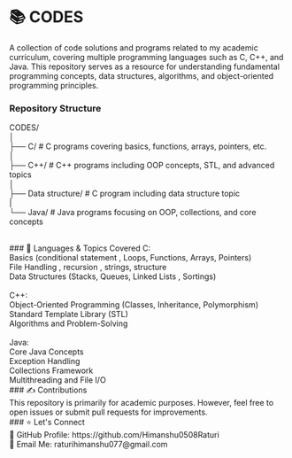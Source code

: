 # 📚 CODES
A collection of code solutions and programs related to my academic curriculum, covering multiple programming languages such as C, C++, and Java. This repository serves as a resource for understanding fundamental programming concepts, data structures, algorithms, and object-oriented programming principles.<br>

### Repository Structure
CODES/<br>
│<br>
├── C/             # C programs covering basics, functions, arrays, pointers, etc.<br>
│<br>
├── C++/           # C++ programs including OOP concepts, STL, and advanced topics<br>
│<br>
├── Data structure/ # C program including data structure topic<br> 
|<br>
└── Java/          # Java programs focusing on OOP, collections, and core concepts<br>

<br>
### 🚀 Languages & Topics Covered
C:<br>
Basics (conditional statement , Loops, Functions, Arrays, Pointers)<br>
File Handling , recursion , strings, structure<br>
Data Structures (Stacks, Queues, Linked Lists , Sortings)<br>
<br>
C++:<br>
Object-Oriented Programming (Classes, Inheritance, Polymorphism)<br>
Standard Template Library (STL)<br>
Algorithms and Problem-Solving<br>
<br>
Java:<br>
Core Java Concepts<br>
Exception Handling<br>
Collections Framework<br>
Multithreading and File I/O<br>
### ✍️ Contributions<br>
This repository is primarily for academic purposes. However, feel free to open issues or submit pull requests for improvements.<br>
### ⭐️ Let's Connect<br>
🔗 GitHub Profile: https://github.com/Himanshu0508Raturi<br>
📧 Email Me: raturihimanshu077@gmail.com<br>
